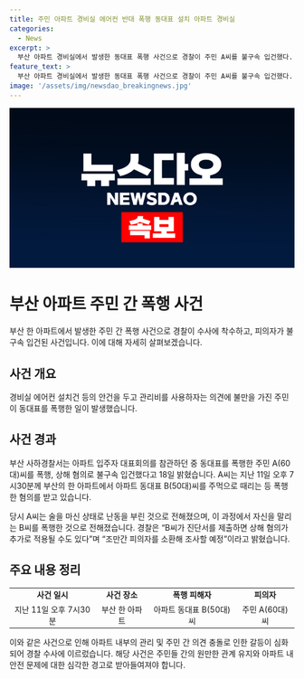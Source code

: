 ```yaml
---
title: 주민 아파트 경비실 에어컨 반대 폭행 동대표 설치 아파트 경비실
categories:
  - News
excerpt: >
  부산 아파트 경비실에서 발생한 동대표 폭행 사건으로 경찰이 주민 A씨를 불구속 입건했다. 주민 A씨는 아파트 관리비 사용에 대한 논의 도중 동대표를 폭행한 혐의를 받고 있다. A씨는 술에 취한 상태에서 에어컨 설치와 외벽 도색에 반대 의견을 내며 폭력을 행사했으며, 경찰은 추가 혐의를 검토 중이라고 전했다. (단어 수: 78, 문자 수: 413)
feature_text: >
  부산 아파트 경비실에서 발생한 동대표 폭행 사건으로 경찰이 주민 A씨를 불구속 입건했다. 주민 A씨는 아파트 관리비 사용에 대한 논의 도중 동대표를 폭행한 혐의를 받고 있다. A씨는 술에 취한 상태에서 에어컨 설치와 외벽 도색에 반대 의견을 내며 폭력을 행사했으며, 경찰은 추가 혐의를 검토 중이라고 전했다. (단어 수: 78, 문자 수: 413)
image: '/assets/img/newsdao_breakingnews.jpg'
---
```


<p><img src="/assets/img/newsdao_breakingnews.jpg" alt="implanttips 속보" /></p>

<h1>부산 아파트 주민 간 폭행 사건</h1>

<p>부산 한 아파트에서 발생한 주민 간 폭행 사건으로 경찰이 수사에 착수하고, 피의자가 불구속 입건된 사건입니다. 이에 대해 자세히 살펴보겠습니다.</p>

<h2 data-ke-size="size26">사건 개요</h2>

<p data-ke-size="size16">경비실 에어컨 설치건 등의 안건을 두고 관리비를 사용하자는 의견에 불만을 가진 주민이 동대표를 폭행한 일이 발생했습니다.</p>

<h2 data-ke-size="size26">사건 경과</h2>

<p data-ke-size="size16">부산 사하경찰서는 아파트 입주자 대표회의를 참관하던 중 동대표를 폭행한 주민 A(60대)씨를 폭행, 상해 혐의로 불구속 입건했다고 18일 밝혔습니다. A씨는 지난 11일 오후 7시30분께 부산의 한 아파트에서 아파트 동대표 B(50대)씨를 주먹으로 때리는 등 폭행한 혐의를 받고 있습니다.</p>

<p data-ke-size="size16">당시 A씨는 술을 마신 상태로 난동을 부린 것으로 전해졌으며, 이 과정에서 자신을 말리는 B씨를 폭행한 것으로 전해졌습니다. 경찰은 “B씨가 진단서를 제출하면 상해 혐의가 추가로 적용될 수도 있다”며 “조만간 피의자를 소환해 조사할 예정”이라고 밝혔습니다.</p>

<h2 data-ke-size="size26">주요 내용 정리</h2>

<table>
    <tr>
        <td style="text-align: center; height: 17px;"><b>사건 일시</b></td>
        <td style="text-align: center; height: 17px;"><b>사건 장소</b></td>
        <td style="text-align: center; height: 17px;"><b>폭행 피해자</b></td>
        <td style="text-align: center; height: 17px;"><b>피의자</b></td>
    </tr>
    <tr>
        <td style="text-align: center; height: 17px;">지난 11일 오후 7시30분</td>
        <td style="text-align: center; height: 17px;">부산 한 아파트</td>
        <td style="text-align: center; height: 17px;">아파트 동대표 B(50대)씨</td>
        <td style="text-align: center; height: 17px;">주민 A(60대)씨</td>
    </tr>
</table>

<p>이와 같은 사건으로 인해 아파트 내부의 관리 및 주민 간 의견 충돌로 인한 갈등이 심화되어 경찰 수사에 이르렀습니다. 해당 사건은 주민들 간의 원만한 관계 유지와 아파트 내 안전 문제에 대한 심각한 경고로 받아들여져야 합니다.</p>

